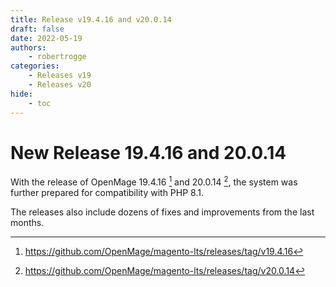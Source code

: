 ```yaml
---
title: Release v19.4.16 and v20.0.14
draft: false
date: 2022-05-19
authors:
    - robertrogge
categories:
    - Releases v19
    - Releases v20
hide:
    - toc
---
```


# New Release 19.4.16 and 20.0.14

With the release of OpenMage 19.4.16 [^1] and 20.0.14 [^2], the system was further prepared for compatibility with PHP 8.1.

The releases also include dozens of fixes and improvements from the last months.

<!-- more -->

[^1]: https://github.com/OpenMage/magento-lts/releases/tag/v19.4.16
[^2]: https://github.com/OpenMage/magento-lts/releases/tag/v20.0.14
